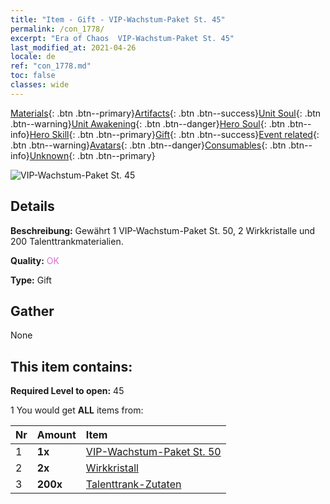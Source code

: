 ```yaml
---
title: "Item - Gift - VIP-Wachstum-Paket St. 45"
permalink: /con_1778/
excerpt: "Era of Chaos  VIP-Wachstum-Paket St. 45"
last_modified_at: 2021-04-26
locale: de
ref: "con_1778.md"
toc: false
classes: wide
---
```

 [Materials](/ItemsDE/){: .btn .btn--primary}[Artifacts](/ItemsDE/Artifacts/){: .btn .btn--success}[Unit Soul](/ItemsDE/UnitSoul/){: .btn .btn--warning}[Unit Awakening](/ItemsDE/UnitAwakening/){: .btn .btn--danger}[Hero Soul](/ItemsDE/HeroSoul/){: .btn .btn--info}[Hero Skill](/ItemsDE/HeroSkill/){: .btn .btn--primary}[Gift](/ItemsDE/Gift/){: .btn .btn--success}[Event related](/ItemsDE/Events/){: .btn .btn--warning}[Avatars](/ItemsDE/Avatars/){: .btn .btn--danger}[Consumables](/ItemsDE/Consumables/){: .btn .btn--info}[Unknown](/ItemsDE/Unknown/){: .btn .btn--primary}

 ![VIP-Wachstum-Paket St. 45](/images/t/i_907220.png)

## Details
 **Beschreibung:** Gewährt 1 VIP-Wachstum-Paket St. 50, 2 Wirkkristalle und 200 Talenttrankmaterialien.

 **Quality:** <span style="color: #DA70D6">OK</span>

 **Type:** Gift

## Gather

  None

## This item contains:

 **Required Level to open:** 45

 1 You would get **ALL** items  from:

  | Nr | Amount |     Item    |
  |:---|:-------|:------------|
  | 1 |  **1x** | [VIP-Wachstum-Paket St. 50](/ItemsDE/con_1779/) |  | 
  | 2 |  **2x** | [Wirkkristall](/ItemsDE/art_189/) |  | 
  | 3 |  **200x** | [Talenttrank-Zutaten](/ItemsDE/con_1120/) |  | 

